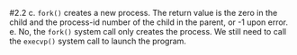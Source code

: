 #2.2
c. `fork()` creates  a  new  process. The return value is the zero in the child and the process-id number of the child in the parent, or -1 upon error.
e. No, the `fork()` system call only creates the process. We still need to call the `execvp()` system call to launch the program.

